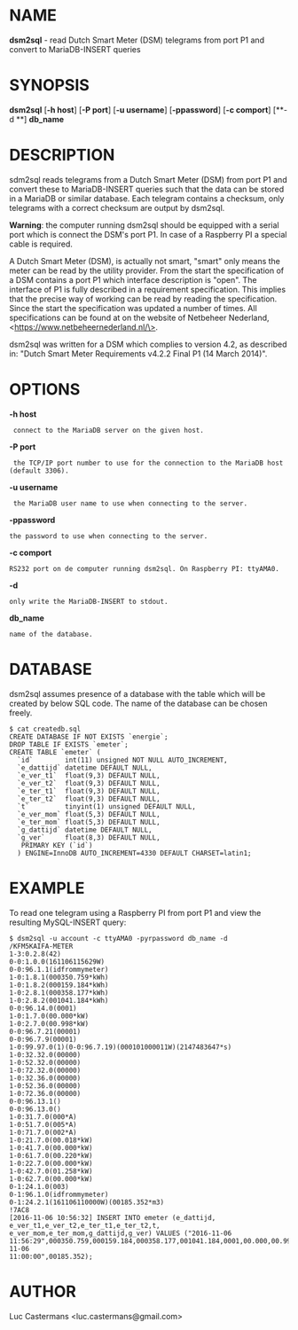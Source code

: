 NAME
====

**dsm2sql** - read Dutch Smart Meter (DSM) telegrams from port P1 and
convert to MariaDB-INSERT queries

SYNOPSIS
========

**dsm2sql** \[**-h host**\] \[**-P port**\] \[**-u username**\] \[**-ppassword**\] \[**-c comport**\] \[**-d **\] **db\_name**

DESCRIPTION
===========

sdm2sql reads telegrams from a Dutch Smart Meter (DSM) from port P1 and
convert these to MariaDB-INSERT queries such that the data can be stored
in a MariaDB or similar database. Each telegram contains a checksum,
only telegrams with a correct checksum are output by dsm2sql.

**Warning**: the computer running dsm2sql should be equipped with a
serial port which is connect the DSM\'s port P1. In case of a Raspberry
PI a special cable is required.

A Dutch Smart Meter (DSM), is actually not smart, \"smart\" only means
the meter can be read by the utility provider. From the start the
specification of a DSM contains a port P1 which interface description is
\"open\". The interface of P1 is fully described in a requirement
specification. This implies that the precise way of working can be read
by reading the specification. Since the start the specification was
updated a number of times. All specifications can be found at on the
website of Netbeheer Nederland, \<https://www.netbeheernederland.nl/\>.

dsm2sql was written for a DSM which complies to version 4.2, as
described in: \"Dutch Smart Meter Requirements v4.2.2 Final P1 (14 March
2014)\".

OPTIONS
=======

**-h host**
     
     connect to the MariaDB server on the given host.

**-P port**

     the TCP/IP port number to use for the connection to the MariaDB host (default 3306).

**-u username**

     the MariaDB user name to use when connecting to the server.

**-ppassword**

    the password to use when connecting to the server.

**-c comport**

    RS232 port on de computer running dsm2sql. On Raspberry PI: ttyAMA0.

**-d**

    only write the MariaDB-INSERT to stdout.

**db\_name**

    name of the database.

DATABASE
========

dsm2sql assumes presence of a database with the table which will be
created by below SQL code. The name of the database can be chosen
freely.

```
$ cat createdb.sql
CREATE DATABASE IF NOT EXISTS `energie`;
DROP TABLE IF EXISTS `emeter`;
CREATE TABLE `emeter` (
  `id`        int(11) unsigned NOT NULL AUTO_INCREMENT,
  `e_dattijd` datetime DEFAULT NULL,
  `e_ver_t1`  float(9,3) DEFAULT NULL,
  `e_ver_t2`  float(9,3) DEFAULT NULL,
  `e_ter_t1`  float(9,3) DEFAULT NULL,
  `e_ter_t2`  float(9,3) DEFAULT NULL,
  `t`         tinyint(1) unsigned DEFAULT NULL,
  `e_ver_mom` float(5,3) DEFAULT NULL,
  `e_ter_mom` float(5,3) DEFAULT NULL,
  `g_dattijd` datetime DEFAULT NULL,
  `g_ver`     float(8,3) DEFAULT NULL,
   PRIMARY KEY (`id`)
  ) ENGINE=InnoDB AUTO_INCREMENT=4330 DEFAULT CHARSET=latin1;

```

EXAMPLE
=======

To read one telegram using a Raspberry PI from port P1 and view the
resulting MySQL-INSERT query:

```
$ dsm2sql -u account -c ttyAMA0 -pyrpassword db_name -d
/KFM5KAIFA-METER
1-3:0.2.8(42)
0-0:1.0.0(161106115629W)
0-0:96.1.1(idfrommymeter)
1-0:1.8.1(000350.759*kWh)
1-0:1.8.2(000159.184*kWh)
1-0:2.8.1(000358.177*kWh)
1-0:2.8.2(001041.184*kWh)
0-0:96.14.0(0001)
1-0:1.7.0(00.000*kW)
1-0:2.7.0(00.998*kW)
0-0:96.7.21(00001)
0-0:96.7.9(00001)
1-0:99.97.0(1)(0-0:96.7.19)(000101000011W)(2147483647*s)
1-0:32.32.0(00000)
1-0:52.32.0(00000)
1-0:72.32.0(00000)
1-0:32.36.0(00000)
1-0:52.36.0(00000)
1-0:72.36.0(00000)
0-0:96.13.1()
0-0:96.13.0()
1-0:31.7.0(000*A)
1-0:51.7.0(005*A)
1-0:71.7.0(002*A)
1-0:21.7.0(00.018*kW)
1-0:41.7.0(00.000*kW)
1-0:61.7.0(00.220*kW)
1-0:22.7.0(00.000*kW)
1-0:42.7.0(01.258*kW)
1-0:62.7.0(00.000*kW)
0-1:24.1.0(003)
0-1:96.1.0(idfrommymeter)
0-1:24.2.1(161106110000W)(00185.352*m3)
!7AC8
[2016-11-06 10:56:32] INSERT INTO emeter (e_dattijd,
e_ver_t1,e_ver_t2,e_ter_t1,e_ter_t2,t,
e_ver_mom,e_ter_mom,g_dattijd,g_ver) VALUES ("2016-11-06
11:56:29",000350.759,000159.184,000358.177,001041.184,0001,00.000,00.998,"2016-11-06
11:00:00",00185.352);
```

AUTHOR
======
Luc Castermans \<luc.castermans\@gmail.com\>
